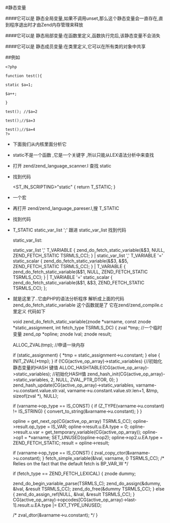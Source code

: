 #静态变量

####它可以是 静态全局变量,如果不调用unset,那么这个静态变量会一直存在,直到程序退出时才由Zend内存管理来释放

####它可以是 静态局部变量:在函数里定义,函数执行完后,该静态变量不会消失

####它可以是 静态成员变量:在类里定义,它可以在所有类的对象中共享

##例如

    
  
    <?php
     
    function test(){
     
    static $a=1;
     
    $a++;
     
    }
     
    test(); //$a=2
     
    test();//$a=3
     
    test();//$a=4
    ?>



* 下面我们从内核里面分析它

* static不是一个函数 ,它是一个关键字 ,所以只能从LEX语法分析中来查找

* 打开 zend/zend_language_scanner.l 查找 static

* 找到代码

    <ST_IN_SCRIPTING>"static" {
    return T_STATIC;
    }

* 一个宏
* 再打开 zend/zend_language_pareser.l,搜 T_STATIC
* 找到代码


* T_STATIC static_var_list ';' 跟进 static_var_list
找到代码

     
  static_var_list:

    static_var_list ',' T_VARIABLE 
   { zend_do_fetch_static_variable(&$3, NULL, ZEND_FETCH_STATIC TSRMLS_CC); }
    |   static_var_list ',' T_VARIABLE '=' static_scalar { zend_do_fetch_static_variable(&$3, &$5, ZEND_FETCH_STATIC TSRMLS_CC); }
    |   T_VARIABLE  { zend_do_fetch_static_variable(&$1, NULL, ZEND_FETCH_STATIC TSRMLS_CC); }
    |   T_VARIABLE '=' static_scalar { zend_do_fetch_static_variable(&$1, &$3, ZEND_FETCH_STATIC TSRMLS_CC); };


* 就是这里了..它由PHP的语法分析程序 解析成上面的代码
zend_do_fetch_static_variable 这个函数就是了
它在zend/zend_compile.c里定义
代码如下
  
    void zend_do_fetch_static_variable(znode *varname, const znode *static_assignment, int fetch_type TSRMLS_DC)
    {
    zval *tmp;  //一个临时变量
    zend_op *opline;
    znode lval;
    znode result;
     
    ALLOC_ZVAL(tmp); //申请一块内存
     
    if (static_assignment) {
    *tmp = static_assignment->u.constant;
    } else {
    INIT_ZVAL(*tmp);
    }
    if (!CG(active_op_array)->static_variables) {//初始化静态变量的HASH 键值
    ALLOC_HASHTABLE(CG(active_op_array)->static_variables);
     //初始化HASH值
    zend_hash_init(CG(active_op_array)->static_variables, 2, NULL, ZVAL_PTR_DTOR, 0);
    }
    zend_hash_update(CG(active_op_array)->static_variables, varname->u.constant.value.str.val, varname->u.constant.value.str.len+1, &tmp, sizeof(zval *), NULL);
     
    if (varname->op_type == IS_CONST) {
    if (Z_TYPE(varname->u.constant) != IS_STRING) {
    convert_to_string(&varname->u.constant);
    }
    }
     
    opline = get_next_op(CG(active_op_array) TSRMLS_CC);
    opline->result.op_type = IS_VAR;
    opline->result.u.EA.type = 0;
    opline->result.u.var = get_temporary_variable(CG(active_op_array));
    opline->op1 = *varname;
    SET_UNUSED(opline->op2);
    opline->op2.u.EA.type = ZEND_FETCH_STATIC;
    result = opline->result;
     
    if (varname->op_type == IS_CONST) {
    zval_copy_ctor(&varname->u.constant);
    }
    fetch_simple_variable(&lval, varname, 0 TSRMLS_CC); /* Relies on the fact that the default fetch is BP_VAR_W */
     
    if (fetch_type == ZEND_FETCH_LEXICAL) {
    znode dummy;
     
    zend_do_begin_variable_parse(TSRMLS_C);
    zend_do_assign(&dummy, &lval, &result TSRMLS_CC);
    zend_do_free(&dummy TSRMLS_CC);
    } else {
    zend_do_assign_ref(NULL, &lval, &result TSRMLS_CC);
    }
    CG(active_op_array)->opcodes[CG(active_op_array)->last-1].result.u.EA.type |= EXT_TYPE_UNUSED;
     
    /*  zval_dtor(&varname->u.constant); */
    }
    


